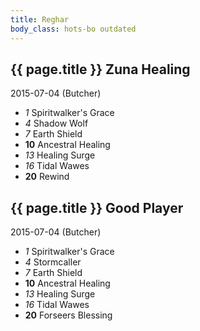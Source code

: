 ```yaml
---
title: Reghar
body_class: hots-bo outdated
---
```


## {{ page.title }} Zuna Healing
2015-07-04 (Butcher)

-   _1_  Spiritwalker's Grace
-   _4_  Shadow Wolf
-   _7_  Earth Shield
- __10__ Ancestral Healing
-  _13_  Healing Surge
-  _16_  Tidal Wawes
- __20__ Rewind

## {{ page.title }} Good Player
2015-07-04 (Butcher)

-   _1_  Spiritwalker's Grace
-   _4_  Stormcaller
-   _7_  Earth Shield
- __10__ Ancestral Healing
-  _13_  Healing Surge
-  _16_  Tidal Wawes
- __20__ Forseers Blessing
